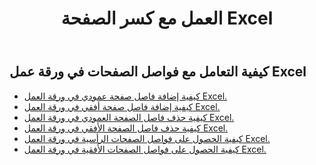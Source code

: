 ﻿---
title: العمل مع كسر الصفحة Excel
second_title: Documen
linktitle: فاصل الصفحات
type: docs
url: /ar/working-with-pagebreaks/
aliases: [/working-with-pagebreaks/]
keywords: Get, add, delete, and update page break in an Excel worksheet
description: يدعم Cloud REST Aspose.Cells الحصول على فواصل الصفحات وإضافتها وحذفها وتحديثها في ورقة عمل Excel. تدعم مجموعة أدوات تطوير البرامج (SDK) أنواعًا مختلفة من لغات التطوير، بما في ذلك Android وGo وNodeJS وRuby وSwift.
weight: 100
kwords: Excel، Office السحابة، REST API، جدول بيانات، PDF، CSV، Json، Markdown، PageBreaks
---
## كيفية التعامل مع فواصل الصفحات في ورقة عمل Excel

- [كيفية إضافة فاصل صفحة عمودي في ورقة العمل Excel.](/cells/ar/page-breaks/add-vertical-page-break/)
- [كيفية إضافة فاصل صفحة أفقي في ورقة العمل Excel.](/cells/ar/page-breaks/add-horizontal-page-break/)
- [كيفية حذف فاصل الصفحة العمودي في ورقة العمل Excel.](/cells/ar/page-breaks/delete-vertical-page-break/)
- [كيفية حذف فاصل الصفحة الأفقي في ورقة العمل Excel.](/cells/ar/page-breaks/delete-vertical-page-break/)
- [كيفية الحصول على فواصل الصفحات الرأسية في ورقة العمل Excel.](/cells/ar/page-breaks/get-vertical-page-breaks/)
- [كيفية الحصول على فواصل الصفحات الأفقية في ورقة العمل Excel.](/cells/ar/page-breaks/get-vertical-page-breaks/)
